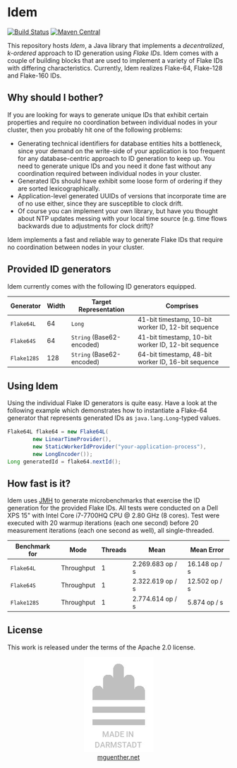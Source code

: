 # Idem

[![Build Status](https://travis-ci.org/mguenther/idem.svg?branch=master)](https://travis-ci.org/mguenther/idem.svg) [![Maven Central](https://maven-badges.herokuapp.com/maven-central/net.mguenther.idem/idem-core/badge.svg)](https://maven-badges.herokuapp.com/maven-central/net.mguenther.idem/idem-core)

This repository hosts *Idem*, a Java library that implements a *decentralized*, *k-ordered* approach to ID generation using *Flake IDs*. Idem comes with a couple of building blocks that are used to implement a variety of Flake IDs with differing characteristics. Currently, Idem realizes Flake-64, Flake-128 and Flake-160 IDs.

## Why should I bother?

If you are looking for ways to generate unique IDs that exhibit certain properties and require no coordination between individual nodes in your cluster, then you probably hit one of the following problems:

* Generating technical identifiers for database entities hits a bottleneck, since your demand on the write-side of your application is too frequent for any database-centric approach to ID generation to keep up. You need to generate unique IDs and you need it done fast without any coordination required between individual nodes in your cluster.
* Generated IDs should have exhibit some loose form of ordering if they are sorted lexicographically.
* Application-level generated UUIDs of versions that incorporate time are of no use either, since they are susceptible to clock drift.
* Of course you can implement your own library, but have you thought about NTP updates messing with your local time source (e.g. time flows backwards due to adjustments for clock drift)?

Idem implements a fast and reliable way to generate Flake IDs that require no coordination between nodes in your cluster.

## Provided ID generators

Idem currently comes with the following ID generators equipped.

| Generator    | Width | Target Representation     | Comprises                                           |
| ------------ | ----- | ------------------------- | --------------------------------------------------- |
| `Flake64L`   | 64    | `Long`                    | 41-bit timestamp, 10-bit worker ID, 12-bit sequence |
| `Flake64S`   | 64    | `String` (Base62-encoded) | 41-bit timestamp, 10-bit worker ID, 12-bit sequence |
| `Flake128S`  | 128   | `String` (Base62-encoded) | 64-bit timestamp, 48-bit worker ID, 16-bit sequence |

## Using Idem

Using the individual Flake ID generators is quite easy. Have a look at the following example which demonstrates how to instantiate a Flake-64 generator that represents generated IDs as `java.lang.Long`-typed values.

```java
Flake64L flake64 = new Flake64L(
        new LinearTimeProvider(),
        new StaticWorkerIdProvider("your-application-process"),
        new LongEncoder());
Long generatedId = flake64.nextId();
```

## How fast is it?

Idem uses [JMH](http://openjdk.java.net/projects/code-tools/jmh/) to generate microbenchmarks that exercise the ID generation for the provided Flake IDs. All tests were conducted on a Dell XPS 15" with Intel Core i7-7700HQ CPU @ 2.80 GHz (8 cores). Test were executed with 20 warmup iterations (each one second) before 20 measurement iterations (each one second as well), all single-threaded.

| Benchmark for | Mode       | Threads | Mean            | Mean Error    |
| ------------- | ---------- | ------- | ----------------| ------------- |
| `Flake64L`    | Throughput | 1       | 2.269.683 op / s| 16.148 op / s |
| `Flake64S`    | Throughput | 1       | 2.322.619 op / s| 12.502 op / s |
| `Flake128S`   | Throughput | 1       | 2.774.614 op / s| 5.874 op / s  |

## License

This work is released under the terms of the Apache 2.0 license.

<p>
    <div align="center">
        <div><img src="made-in-darmstadt.jpg"></div>
        <div><a href="https://mguenther.net">mguenther.net</a></div>
    </div>
</p>